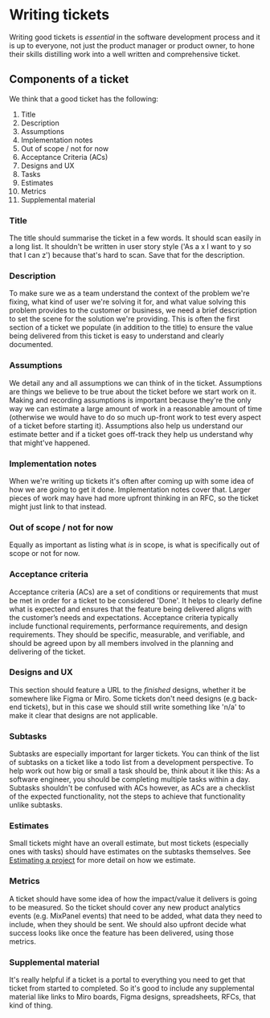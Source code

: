 # Writing tickets

Writing good tickets is _essential_ in the software development process and it
is up to everyone, not just the product manager or product owner, to hone their
skills distilling work into a well written and comprehensive ticket.

## Components of a ticket

We think that a good ticket has the following:

1. Title
2. Description
3. Assumptions
4. Implementation notes
5. Out of scope / not for now
6. Acceptance Criteria (ACs)
7. Designs and UX
8. Tasks
9. Estimates
10. Metrics
11. Supplemental material

### Title

The title should summarise the ticket in a few words. It should scan easily in
a long list. It shouldn't be written in user story style ('As a x I want
to y so that I can z') because that's hard to scan. Save that for the
description.

### Description

To make sure we as a team understand the context of the problem we're fixing, what 
kind of user we're solving it for, and what value solving this problem provides to the customer or business, 
we need a brief description to set the scene for the solution we're providing. This is often 
the first section of a ticket we populate (in addition to the title) to ensure the value being 
delivered from this ticket is easy to understand and clearly documented.

### Assumptions

We detail any and all assumptions we can think of in the ticket. Assumptions
are things we believe to be true about the ticket before we start work on it.
Making and recording assumptions is important because they're the only way we 
can estimate a large amount of work in a reasonable amount of time (otherwise
we would have to do so much up-front work to test every aspect of a ticket
before starting it). Assumptions also help us understand our estimate better and 
if a ticket goes off-track they help us understand why that might've happened.

### Implementation notes

When we're writing up tickets it's often after coming up with some idea of how
we are going to get it done. Implementation notes cover that. Larger pieces of
work may have had more upfront thinking in an RFC, so the ticket might just
link to that instead.

### Out of scope / not for now

Equally as important as listing what _is_ in scope, is what is specifically
out of scope or not for now.

### Acceptance criteria

Acceptance criteria (ACs) are a set of conditions or requirements that must be 
met in order for a ticket to be considered 'Done'. It helps to clearly define 
what is expected and ensures that the feature being delivered aligns with the 
customer’s needs and expectations. Acceptance criteria typically include functional
requirements, performance requirements, and design requirements. They should be specific,
measurable, and verifiable, and should be agreed upon by all members involved in the 
planning and delivering of the ticket.

### Designs and UX

This section should feature a URL to the _finished_ designs, whether it be somewhere like 
Figma or Miro. Some tickets don't need designs (e.g back-end tickets), but in this case we 
should still write something like 'n/a' to make it clear that designs are not applicable.


### Subtasks

Subtasks are especially important for larger tickets. You can think of the list of
subtasks on a ticket like a todo list from a development perspective. To help work 
out how big or small a task should be, think about it like this: As a software engineer, 
you should be completing multiple tasks within a day. Subtasks shouldn't be confused with
ACs however, as ACs are a checklist of the expected functionality, not the steps to 
achieve that functionality unlike subtasks.

### Estimates

Small tickets might have an overall estimate, but most tickets (especially ones
with tasks) should have estimates on the subtasks themselves. See [Estimating a
project](/02-project-management/01-estimating.md) for more detail on how we
estimate.

### Metrics

A ticket should have some idea of how the impact/value it delivers is going to
be measured. So the ticket should cover any new product analytics events
(e.g. MixPanel events) that need to be added, what data they need to include,
when they should be sent. We should also upfront decide what success looks like
once the feature has been delivered, using those metrics.

### Supplemental material

It's really helpful if a ticket is a portal to everything you need to get that
ticket from started to completed. So it's good to include any supplemental
material like links to Miro boards, Figma designs, spreadsheets, RFCs, that
kind of thing.
